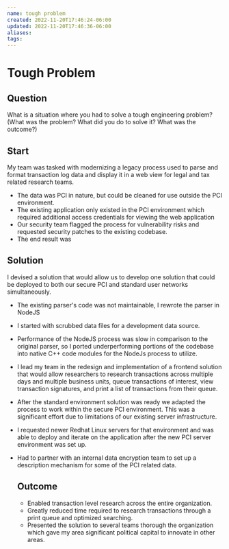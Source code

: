 ```yaml
---
name: tough problem
created: 2022-11-20T17:46:24-06:00
updated: 2022-11-20T17:46:36-06:00
aliases: 
tags: 
---
```

# Tough Problem

## Question

What is a situation where you had to solve a tough engineering problem? (What was the problem? What did you do to solve it? What was the outcome?)

## Start

My team was tasked with modernizing a legacy process used to parse and format transaction log data and display it in a web view for legal and tax related research teams.
- The data was PCI in nature, but could be cleaned for use outside the PCI environment.
- The existing application only existed in the PCI environment which required additional access credentials for viewing the web application
- Our security team flagged the process for vulnerability risks and requested security patches to the existing codebase.
- The end result was 
  
## Solution
  I devised a solution that would allow us to develop one solution that could be deployed to both our secure PCI and standard user networks simultaneously.

- The existing parser's code was not maintainable, I rewrote the parser in NodeJS
- I started with scrubbed data files for a development data source.
- Performance of the NodeJS process was slow in comparison to the original parser, so I ported underperforming portions of the codebase into native C++ code modules for the NodeJs process to utilize.
- I lead my team in the redesign and implementation of a frontend solution that would allow researchers to research transactions across multiple days and multiple business units, queue transactions of interest, view transaction signatures, and print a list of transactions from their queue.
- After the standard environment solution was ready we adapted the process to work within the secure PCI environment.  This was a significant effort due to limitations of our existing server infrastructure.
- I requested newer Redhat Linux servers for that environment and was able to deploy and iterate on the application after the new PCI server environment was set up.
- Had to partner with an internal data encryption team to set up a description mechanism for some of the PCI related data.
  
  ## Outcome
  - Enabled transaction level research across the entire organization.
  - Greatly reduced time required to research transactions through a print queue and optimized searching.
  - Presented the solution to several teams thorough the organization which gave my area significant political capital to innovate in other areas.
